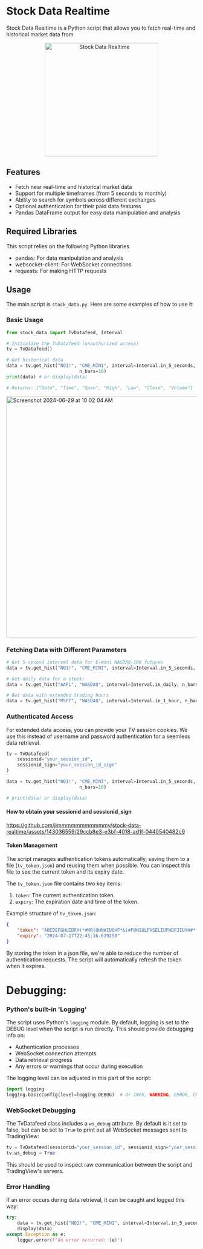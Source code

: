 # Stock Data Realtime

Stock Data Realtime is a Python script that allows you to fetch real-time and historical market data from
<p align="center">
  <img src="https://github.com/jimmmmmmmmmmmy/stock-data-realtime/assets/143036559/34367166-8c5a-4519-b8ca-35b872d80635" alt="Stock Data Realtime" width="300"/>
</p>


## Features

- Fetch near real-time and historical market data
- Support for multiple timeframes (from 5 seconds to monthly)
- Ability to search for symbols across different exchanges
- Optional authentication for their paid data features
- Pandas DataFrame output for easy data manipulation and analysis

## Required Libraries
This script relies on the following Python libraries

- pandas: For data manipulation and analysis
- websocket-client: For WebSocket connections
- requests: For making HTTP requests

## Usage

The main script is `stock_data.py`. Here are some examples of how to use it:

### Basic Usage

```python
from stock_data import TvDatafeed, Interval

# Initialize the TvDatafeed (unauthorized access)
tv = TvDatafeed()

# Get historical data
data = tv.get_hist("NQ1!", "CME_MINI", interval=Interval.in_5_seconds,
                           n_bars=10)
print(data) # or display(data)

# Returns: ["Date", "Time", "Open", "High", "Low", "Close", "Volume"]
```

<img width="637" alt="Screenshot 2024-06-29 at 10 02 04 AM" src="https://github.com/jimmmmmmmmmmmy/stock-data-realtime/assets/143036559/af642f31-de80-4273-915f-479c3496318d">

### Fetching Data with Different Parameters

```python
# Get 5-second interval data for E-mini NASDAQ-100 futures
data = tv.get_hist("NQ1!", "CME_MINI", interval=Interval.in_5_seconds, n_bars=10)

# Get daily data for a stock:
data = tv.get_hist("AAPL", "NASDAQ", interval=Interval.in_daily, n_bars=1000)

# Get data with extended trading hours
data = tv.get_hist("MSFT", "NASDAQ", interval=Interval.in_1_hour, n_bars=500, extended_session=True)
```

### Authenticated Access

For extended data access, you can provide your TV session cookies. We use this instead of username and password authentication for a seemless data retrieval.

```python
tv = TvDatafeed(
    sessionid="your_session_id",
    sessionid_sign="your_session_id_sign"
)

data = tv.get_hist("NQ1!", "CME_MINI", interval=Interval.in_5_seconds,
                           n_bars=10)

# print(data) or display(data)
```

#### How to obtain your sessionid and sessionid_sign


https://github.com/jimmmmmmmmmmmy/stock-data-realtime/assets/143036559/29ccb8e3-e3bf-4018-ad1f-0440540482c9


#### Token Management

The script manages authentication tokens automatically, saving them to a file (`tv_token.json`) and reusing them when possible. You can inspect this file to see the current token and its expiry date.

The `tv_token.json` file contains two key items:
1. `token`: The current authentication token.
2. `expiry`: The expiration date and time of the token.

Example structure of `tv_token.json`:
```json
{
    "token": "ABCDEFGHUIDFH(*#HR(OHN#IUOHF*&(#F@HIULFHSELIUFHDFJIUYH#*(O&FYGHILEDFufghsdiufg2o387f...",
    "expiry": "2024-07-27T22:45:36.629250"
}
```

By storing the token in a json file, we're able to reduce the number of authentication requests. The script will automatically refresh the token when it expires.

#

# Debugging:

### Python's built-in 'Logging'

The script uses Python's `logging` module. By default, logging is set to the DEBUG level when the script is run directly. This should provide debugging info on:

- Authentication processes
- WebSocket connection attempts
- Data retrieval progress
- Any errors or warnings that occur during execution

The logging level can be adjusted in this part of the script:

```python
import logging
logging.basicConfig(level=logging.DEBUG)  # Or INFO, WARNING, ERROR, CRITICAL
```

### WebSocket Debugging

The TvDatafeed class includes a `ws_debug` attribute. By default is it set to false, but can be set to `True` to print out all WebSocket messages sent to TradingView:

```python
tv = TvDatafeed(sessionid="your_session_id", sessionid_sign="your_session_id_sign")
tv.ws_debug = True
```

This should be used to inspect raw communication between the script and TradingView's servers.

### Error Handling

If an error occurs during data retrieval, it can be caught and logged this way:

```python
try:
    data = tv.get_hist("NQ1!", "CME_MINI", interval=Interval.in_5_seconds, n_bars=10)
    display(data)
except Exception as e:
    logger.error(f"An error occurred: {e}")
```

